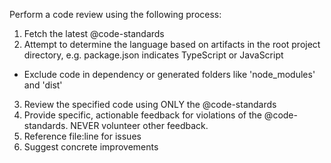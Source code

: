Perform a code review using the following process:

1. Fetch the latest @code-standards
2. Attempt to determine the language based on artifacts in the root project directory, e.g. package.json indicates TypeScript or JavaScript
  - Exclude code in dependency or generated folders like 'node_modules' and 'dist'
3. Review the specified code using ONLY the @code-standards
3. Provide specific, actionable feedback for violations of the @code-standards. NEVER volunteer other feedback.
4. Reference file:line for issues
5. Suggest concrete improvements
